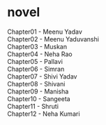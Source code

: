 # novel
Chapter01 - Meenu Yadav  
Chapter02 - Meenu Yaduvanshi  
Chapter03 - Muskan  
Chapter04 - Neha Rao  
Chapter05 - Pallavi  
Chapter06 - Simran  
Chapter07 - Shivi Yadav  
Chapter08 - Shivani  
Chapter09 - Manisha  
Chapter10 - Sangeeta  
Chapter11 - Shruti  
Chapter12 - Neha Kumari  
